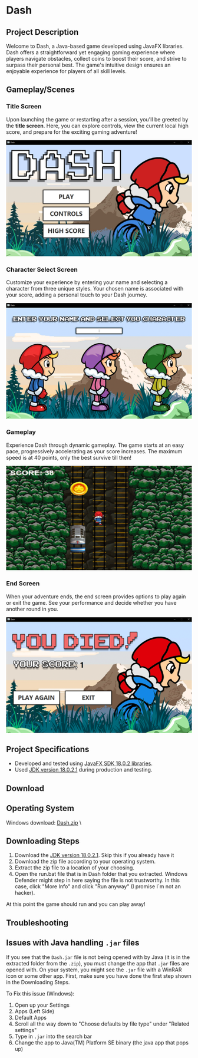 # Dash

## Project Description

Welcome to Dash, a Java-based game developed using JavaFX libraries. Dash offers a straightforward yet engaging gaming experience where players navigate obstacles, collect coins to boost their score, and strive to surpass their personal best. The game's intuitive design ensures an enjoyable experience for players of all skill levels.

## Gameplay/Scenes

### Title Screen

Upon launching the game or restarting after a session, you'll be greeted by the **title screen**. Here, you can explore controls, view the current local high score, and prepare for the exciting gaming adventure!

![Title Screen Image](https://raw.githubusercontent.com/pharpala/Dash/master/samples/titleScreen.png "Sample Title Screen")

### Character Select Screen

Customize your experience by entering your name and selecting a character from three unique styles. Your chosen name is associated with your score, adding a personal touch to your Dash journey.

![Character Select Image](https://raw.githubusercontent.com/pharpala/Dash/master/samples/characterSelectScreen.png "Sample Character Select Screen")

### Gameplay

Experience Dash through dynamic gameplay. The game starts at an easy pace, progressively accelerating as your score increases. The maximum speed is at 40 points, only the best survive till then!

![Gameplay Sample](https://raw.githubusercontent.com/pharpala/Dash/master/samples/gameplaySample.gif "End Screen Sample")

### End Screen

When your adventure ends, the end screen provides options to play again or exit the game. See your performance and decide whether you have another round in you.

![End Screen Image](https://raw.githubusercontent.com/pharpala/Dash/master/samples/endScreen.png "End Screen Sample")

## Project Specifications

* Developed and tested using [JavaFX SDK 18.0.2 libraries](https://gluonhq.com/products/javafx/).
* Used [JDK version 18.0.2.1](https://www.oracle.com/java/technologies/downloads/) during production and testing.

## Download

## Operating System

Windows download: [Dash.zip](https://raw.githubusercontent.com/pharpala/Dash/master/downloads/Dash-v1.0.zip) \

## Downloading Steps

1. Download the [JDK version 18.0.2.1](https://www.oracle.com/java/technologies/downloads/). Skip this if you already have it
2. Download the zip file according to your operating system.
3. Extract the zip file to a location of your choosing.
4. Open the run.bat file that is in Dash folder that you extracted. Windows Defender might step in here saying the file is not trustworthy. In this case, click "More Info" and click "Run anyway" (I promise I´m not an hacker).

At this point the game should run and you can play away!

## Troubleshooting

## Issues with Java handling `.jar` files

If you see that the `Dash.jar` file is not being opened with by Java (it is in the extracted folder from the `.zip`), you must change the app that `.jar` files are opened with. On your system, you might see the `.jar` file with a WinRAR icon or some other app. First, make sure you have done the first step shown in the Downloading Steps.

To Fix this issue (Windows):

1. Open up your Settings
2. Apps (Left Side)
3. Default Apps
4. Scroll all the way down to "Choose defaults by file type" under "Related settings"
5. Type in `.jar` into the search bar
6. Change the app to Java(TM) Platform SE binary (the java app that pops up)
